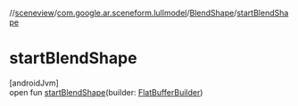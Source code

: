 //[sceneview](../../../index.md)/[com.google.ar.sceneform.lullmodel](../index.md)/[BlendShape](index.md)/[startBlendShape](start-blend-shape.md)

# startBlendShape

[androidJvm]\
open fun [startBlendShape](start-blend-shape.md)(builder: [FlatBufferBuilder](../../com.google.flatbuffers/-flat-buffer-builder/index.md))
